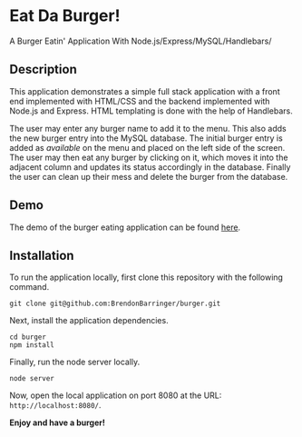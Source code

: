 # Eat Da Burger!
A Burger Eatin' Application With Node.js/Express/MySQL/Handlebars/

## Description

This application demonstrates a simple full stack application with a front end implemented with HTML/CSS and the backend implemented with Node.js and Express. HTML templating is done with the help of Handlebars.

The user may enter any burger name to add it to the menu. This also adds the new burger entry into the MySQL database. The initial burger entry is added as *available* on the menu and placed on the left side of the screen. The user may then eat any burger by clicking on it, which moves it into the adjacent column and updates its status accordingly in the database. Finally the user can clean up their mess and delete the burger from the database.

## Demo

The demo of the burger eating application can be found [here](https://eat-dat-burger0911.herokuapp.com/).

## Installation

To run the application locally, first clone this repository with the following command.

	git clone git@github.com:BrendonBarringer/burger.git
	
Next, install the application dependencies.

	cd burger
	npm install
	
Finally, run the node server locally.

	node server
	
Now, open the local application on port 8080 at the URL: `http://localhost:8080/`.


**Enjoy and have a burger!**

